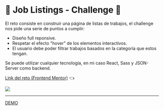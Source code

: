 # 🚀 Job Listings - Challenge 🚀

El reto consiste en construir una página de listas de trabajos, el challenge nos pide una serie de puntos a cumplir:

- Diseño full reponsive.
- Respetar el efecto "hover" de los elementos interactivos.
- El usuario debe poder filtrar trabajos basados en la categoría que estos tengan.

Se puede utilizar cualquier tecnología, en mi caso React, Sass y JSON-Server como backend.

[Link del reto (Frontend Mentor)](https://www.frontendmentor.io/challenges/job-listings-with-filtering-ivstIPCt) 👈

<img src="https://i.imgur.com/3uFoa9L.png" />

---

[DEMO](https://job-listings-challenge-react.vercel.app/)
